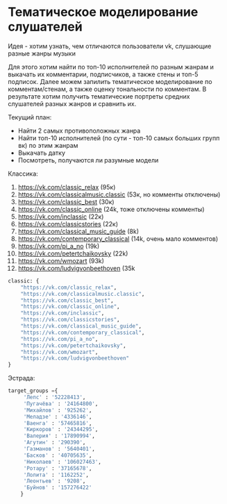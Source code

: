 # Тематическое моделирование слушателей

Идея - хотим узнать, чем отличаются пользователи vk, слушающие разные жанры музыки

Для этого хотим найти по топ-10 исполнителей по разным жанрам и выкачать их комментарии, подписчиков, а также стены и топ-5 подписок. Далее можем запилить тематическое моделирование по комментам/стенам, а также оценку тональности по комментам. В результате хотим получить тематические портреты средних слушателей разных жанров и сравнить их. 

Текущий план:
- Найти 2 самых противоположных жанра
- Найти топ-10 исполнителей (по сути - топ-10 самых больших групп вк) по этим жанрам
- Выкачать датку
- Посмотреть, получаются ли разумные модели

Классика:
1. https://vk.com/classic_relax (95к)
2. https://vk.com/classicalmusic.classic (53к, но комменты отключены)
3. https://vk.com/classic_best (30к)
4. https://vk.com/classic_online (24k, тоже отключены комменты)
5. https://vk.com/inclassic (22к)
6. https://vk.com/classicstories (22к)
7. https://vk.com/classical_music_guide (8k)
8. https://vk.com/contemporary_classical (14k, очень мало комментов)
9. https://vk.com/pi_a_no (19k)
10. https://vk.com/petertchaikovsky (22k)
11. https://vk.com/wmozart (93k)
12. https://vk.com/ludvigvonbeethoven (35k


```python
classic: {
	"https://vk.com/classic_relax",
	"https://vk.com/classicalmusic.classic",
	"https://vk.com/classic_best",
	"https://vk.com/classic_online",
	"https://vk.com/inclassic",
	"https://vk.com/classicstories",
	"https://vk.com/classical_music_guide",
	"https://vk.com/contemporary_classical",
	"https://vk.com/pi_a_no",
	"https://vk.com/petertchaikovsky",
	"https://vk.com/wmozart",
	"https://vk.com/ludvigvonbeethoven"
}
```

Эстрада: 

```python
target_groups ={
     'Лепс' : '52228413',
     'Пугачёва' : '24164800',
     'Михайлов' : '925262',
     'Меладзе' : '4336146',
     'Ваенга' : '57465816',
     'Киркоров' : '24344295',
     'Валерия' : '17890994',
     'Агутин' : '290390',
     'Газманов' : '5640401',
     'Басков' : '40705635',
     'Николаев' : '106027463',
     'Ротару' : '37165678',
     'Лолита' : '1162252',
     'Леонтьев' : '9208',
     'Буйнов' : '157276422'
    }
```
